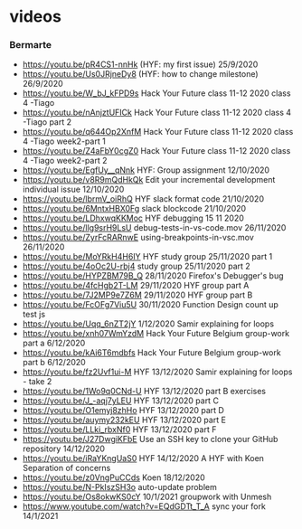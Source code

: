 # videos

### Bermarte
- https://youtu.be/pR4CS1-nnHk (HYF: my first issue) 25/9/2020
- https://youtu.be/Us0JRjneDy8 (HYF: how to change milestone) 26/9/2020
- https://youtu.be/W_bJ_kFPD9s Hack Your Future class 11-12 2020 class 4 -Tiago
- https://youtu.be/nAnjztUFICk  Hack Your Future class 11-12 2020 class 4 -Tiago part 2
- https://youtu.be/q644Op2XnfM Hack Your Future class 11-12 2020 class 4 -Tiago week2-part 1
- https://youtu.be/Z4aFbY0cgZ0 Hack Your Future class 11-12 2020 class 4 -Tiago week2-part 2
- https://youtu.be/EgfUy__qNnk HYF: Group assignment 12/10/2020
- https://youtu.be/v8R9mQdHkQk  Edit your incremental development individual issue 12/10/2020
- https://youtu.be/lbrmV_oiRhQ HYF slack format code 21/10/2020
- https://youtu.be/6MntxHBX0Fg slack blockcode  21/10/2020
- https://youtu.be/LDhxwqKKMoc HYF debugging 15 11 2020
- https://youtu.be/llg9srH9LsU  debug-tests-in-vs-code.mov 26/11/2020
- https://youtu.be/ZyrFcRARnwE  using-breakpoints-in-vsc.mov 26/11/2020
- https://youtu.be/MoYRkH4H6IY HYF study group 25/11/2020 part 1
- https://youtu.be/4oOc2U-rbj4 study group 25/11/2020 part 2
- https://youtu.be/HYPZBM79B_Q 28/11/2020 Firefox's Debugger's bug
- https://youtu.be/4fcHgb2T-LM 29/11/2020 HYF group part A
- https://youtu.be/7J2MP9e7Z6M 29/11/2020 HYF group part B
- https://youtu.be/FcOFg7Viu5U 30/11/2020 Function Design count up test js
- https://youtu.be/Uqq_6nZT2jY 1/12/2020  Samir explaining for loops
- https://youtu.be/xnh07WmYzdM Hack Your Future Belgium group-work part a 6/12/2020
- https://youtu.be/kAi6T6mdbfs Hack Your Future Belgium group-work part b 6/12/2020
- https://youtu.be/fz2Uvf1ui-M HYF 13/12/2020 Samir explaining for loops - take 2
- https://youtu.be/1Wo9q0CNd-U  HYF 13/12/2020 part B exercises
- https://youtu.be/J_-aqj7yLEU HYF 13/12/2020 part C 
- https://youtu.be/O1emyj8zhHo HYF 13/12/2020 part D
- https://youtu.be/auymy232kEU HYF 13/12/2020 part E
- https://youtu.be/LLki_rbxNf0 HYF 13/12/2020 part F
- https://youtu.be/J27DwgiKFbE Use an SSH key to clone your GitHub repository 14/12/2020
- https://youtu.be/iRaYKngUaS0 HYF 14/12/2020 A HYF with Koen  Separation of concerns
- https://youtu.be/z0VngPuCCds Koen 18/12/2020
- https://youtu.be/N-PkIszSH3o auto-update problem
- https://youtu.be/Os8okwKS0cY 10/1/2021  groupwork with Unmesh
- https://www.youtube.com/watch?v=EQdGDTt_T_A sync your fork 14/1/2021
